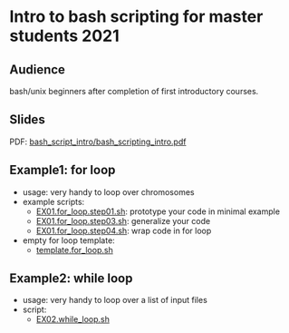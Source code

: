 # Intro to bash scripting for master students 2021

## Audience
bash/unix beginners after completion of first introductory courses.
## Slides
PDF: [bash_script_intro/bash_scripting_intro.pdf](bash_scripting_intro.pdf) 
## Example1: for loop
* usage: very handy to loop over chromosomes
* example scripts:
  * [EX01.for_loop.step01.sh](code/EX01.for_loop.step01.sh): prototype your code in minimal example
  * [EX01.for_loop.step03.sh](code/EX01.for_loop.step03.sh): generalize your code
  * [EX01.for_loop.step04.sh](code/EX01.for_loop.step04.sh): wrap code in for loop
* empty for loop template:
  * [template.for_loop.sh](code/template.for_loop.sh)

## Example2: while loop
* usage: very handy to loop over a list of input files
* script: 
  * [EX02.while_loop.sh](code/EX02.while_loop.sh)

